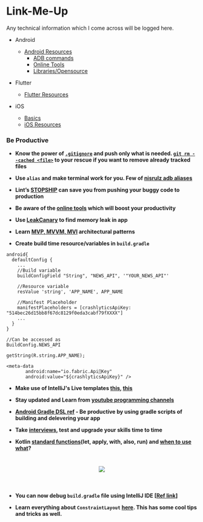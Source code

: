 # Link-Me-Up

Any technical information which I come across will be logged here.

- Android
  - [Android Resources](https://github.com/Naveentp/Link-Me-Up/blob/master/android/android_resources.md)
	- [ADB commands](https://github.com/Naveentp/Link-Me-Up/blob/master/android/adb.md)
	- [Online Tools](https://github.com/Naveentp/Link-Me-Up/blob/master/android/online_tools.md)
	- [Libraries/Opensource](https://github.com/Naveentp/Link-Me-Up/blob/master/android/libraries.md)

- Flutter
	- [Flutter Resources](https://github.com/Naveentp/Link-Me-Up/blob/master/flutter/flutter_resources.md)

- iOS
  - [Basics](https://github.com/Naveentp/Link-Me-Up/blob/master/iOS/basics.md)
  - [iOS Resources](https://github.com/Naveentp/Link-Me-Up/blob/master/iOS/ios_resources.md)
	
	
### Be Productive
	
+ **Know the power of [`.gitignore`](https://stackoverflow.com/a/17803964/5629056) and push only what is needed. [`git rm --cached <file>`](https://stackoverflow.com/a/1274447/5629056) to your rescue if you want to remove already tracked files**

+ **Use `alias` and make terminal work for you. Few of [nisrulz adb aliases](https://gist.github.com/nisrulz/b0e79f2b3e27f99ca8b5dba9db6281ec)**

+ **Lint’s [STOPSHIP](https://medium.com/@naveentp/lints-stopship-can-save-you-from-pushing-your-buggy-code-to-production-4fa0db40d9b1) can save you from pushing your buggy code to production**

+ **Be aware of the [online tools](https://medium.com/@naveentp/awesome-list-of-online-tools-for-android-developers-f40af8f46299) which will boost your productivity**

+ **Use [LeakCanary](https://github.com/square/leakcanary) to find memory leak in app**

+ **Learn [MVP, MVVM, MVI](https://github.com/Naveentp/Link-Me-Up/blob/master/android/architecture.md) architectural patterns**

+ **Create build time resource/variables in `build.gradle`**
```
android{
  defaultConfig {
    ...
    //Build variable
    buildConfigField "String", "NEWS_API", '"YOUR_NEWS_API"'

    //Resource variable
    resValue 'string', 'APP_NAME', APP_NAME

    //Manifest Placeholder 
    manifestPlaceholders = [crashlyticsApiKey: "514bec26d15bb8f67dc8129f0eda3cabf79fXXXX"]
    ...
  }
}

//Can be accessed as
BuildConfig.NEWS_API

getString(R.string.APP_NAME);

<meta-data
       android:name="io.fabric.Api∏Key"
       android:value="${crashlyticsApiKey}" />
``` 


+ **Make use of IntelliJ's Live templates [this](https://github.com/keyboardsurfer/idea-live-templates), [this](https://www.bignerdranch.com/blog/android-studio-live-templates/)**

+ **Stay updated and Learn from [youtube programming channels](https://www.lvguowei.me/post/ultimate-list-of-youtube-programming-channels/)** 

+ **[Android Gradle DSL ref](http://google.github.io/android-gradle-dsl/) - Be productive by using gradle scripts of building and delevering your app**

+ **Take [interviews](https://github.com/kdn251/interviews), test and upgrade your skills time to time**

+ **Kotlin [standard functions](https://github.com/JetBrains/kotlin/blob/master/libraries/stdlib/src/kotlin/util/Standard.kt)(let, apply, with, also, run) and [when to use what](https://medium.com/@elye.project/mastering-kotlin-standard-functions-run-with-let-also-and-apply-9cd334b0ef84)?**  
<h1 align="center">
  <img src="https://cdn-images-1.medium.com/max/800/1*pLNnrvgvmG6Mdi0Yw3mdPQ.png">
  <br>
  <br>
</h1>

+ **You can now debug `build.gradle` file using IntelliJ IDE [[Ref link](https://twitter.com/gradle/status/1025066195848810496)]**

+ **Learn everything about `ConstraintLayout` [here](https://constraintlayout.com/). This has some cool tips and tricks as well.**